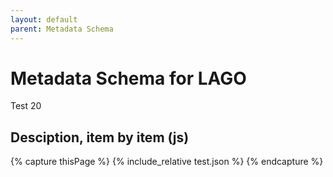 ```yaml
---
layout: default
parent: Metadata Schema
---
```


# Metadata Schema for LAGO

Test 20

## Desciption, item by item (js) 


{% capture thisPage %}
    {% include_relative test.json %}
{% endcapture %}


<div id="text2"></div>
 
<script>
var j = '{{thisPage}}'
document.getElementById("text2").innerHTML = "hola2";
</script>


<script src="https://code.jquery.com/jquery-3.2.1.min.js"></script>
<script>
$().ready(function(){
    $.getJSON( "/DMP/schema/test.json", function( data ) {
    console.log(data);
    $("#text").html(data["text"]);
  });
});
</script>
 
<div id="text"></div>
